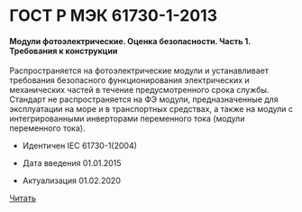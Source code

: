 # ГОСТ Р МЭК 61730-1-2013

#### Модули фотоэлектрические. Оценка безопасности. Часть 1. Требования к конструкции

Распространяется на фотоэлектрические модули и устанавливает требования безопасного функционирования электрических и механических частей в течение предусмотренного срока службы. Стандарт не распространяется на ФЭ модули, предназначенные для эксплуатации на море и в транспортных средствах, а также на модули с интегрированными инверторами переменного тока (модули переменного тока).

- Идентичен IEC 61730-1(2004)

- Дата введения	01.01.2015
- Актуализация	01.02.2020

<a href="~/files/МЭК 61730-1-2013.pdf" onclick="openPdf('МЭК 61730-1-2013.pdf', 'application/pdf');">Читать</a>
